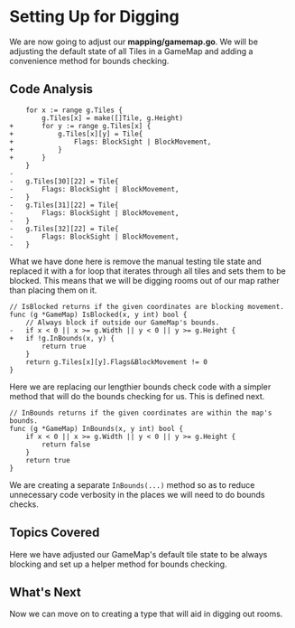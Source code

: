 # Setting Up for Digging
We are now going to adjust our **mapping/gamemap.go**. We will be adjusting the default state of all Tiles in a GameMap and adding a convenience method for bounds checking.

## Code Analysis

```
	for x := range g.Tiles {
		g.Tiles[x] = make([]Tile, g.Height)
+		for y := range g.Tiles[x] {
+			g.Tiles[x][y] = Tile{
+				Flags: BlockSight | BlockMovement,
+			}
+		}
	}
-
-	g.Tiles[30][22] = Tile{
-		Flags: BlockSight | BlockMovement,
-	}
-	g.Tiles[31][22] = Tile{
-		Flags: BlockSight | BlockMovement,
-	}
-	g.Tiles[32][22] = Tile{
-		Flags: BlockSight | BlockMovement,
-	}

```
What we have done here is remove the manual testing tile state and replaced it with a for loop that iterates through all tiles and sets them to be blocked. This means that we will be digging rooms out of our map rather than placing them on it.

```
// IsBlocked returns if the given coordinates are blocking movement.
func (g *GameMap) IsBlocked(x, y int) bool {
	// Always block if outside our GameMap's bounds.
-	if x < 0 || x >= g.Width || y < 0 || y >= g.Height {
+	if !g.InBounds(x, y) {
		return true
	}
	return g.Tiles[x][y].Flags&BlockMovement != 0
}
```
Here we are replacing our lengthier bounds check code with a simpler method that will do the bounds checking for us. This is defined next.

```
// InBounds returns if the given coordinates are within the map's bounds.
func (g *GameMap) InBounds(x, y int) bool {
	if x < 0 || x >= g.Width || y < 0 || y >= g.Height {
		return false
	}
	return true
}
```
We are creating a separate `InBounds(...)` method so as to reduce unnecessary code verbosity in the places we will need to do bounds checks.

## Topics Covered
Here we have adjusted our GameMap's default tile state to be always blocking and set up a helper method for bounds checking.

## What's Next
Now we can move on to creating a type that will aid in digging out rooms.
